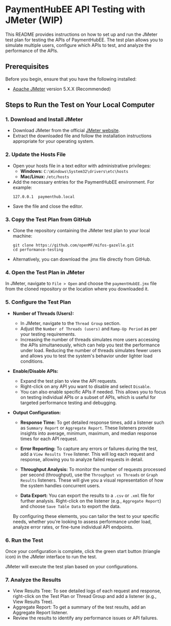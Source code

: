 # PaymentHubEE API Testing with JMeter (WIP)

This README provides instructions on how to set up and run the JMeter test plan for testing the APIs of PaymentHubEE. The test plan allows you to simulate multiple users, configure which APIs to test, and analyze the performance of the APIs.

## Prerequisites

Before you begin, ensure that you have the following installed:
- [Apache JMeter](https://jmeter.apache.org/download_jmeter.cgi) version 5.X.X (Recommended)

## Steps to Run the Test on Your Local Computer

### 1. Download and Install JMeter

- Download JMeter from the official [JMeter website](https://jmeter.apache.org/download_jmeter.cgi).
- Extract the downloaded file and follow the installation instructions appropriate for your operating system.

### 2. Update the Hosts File

- Open your hosts file in a text editor with administrative privileges:
  - **Windows:** `C:\Windows\System32\drivers\etc\hosts`
  - **Mac/Linux:** `/etc/hosts`
- Add the necessary entries for the PaymentHubEE environment. For example:
  ```plaintext
  127.0.0.1  paymenthub.local
- Save the file and close the editor.

### 3. Copy the Test Plan from GitHub
 - Clone the repository containing the JMeter test plan to your local machine:
   ```plaintext
   git clone https://github.com/openMF/mifos-gazelle.git
   cd performance-testing
 - Alternatively, you can download the .jmx file directly from GitHub.

### 4. Open the Test Plan in JMeter

In JMeter, navigate to `File > Open` and choose the `paymentHubEE.jmx` file from the cloned repository or the location where you downloaded it.

### 5. Configure the Test Plan

- **Number of Threads (Users):**
  - In JMeter, navigate to the `Thread Group` section.
  - Adjust the `Number of Threads (users)` and `Ramp-Up Period` as per your testing requirements.  
  - Increasing the number of threads simulates more users accessing the APIs simultaneously, which can help you test the performance under load. Reducing the number of threads simulates fewer users and allows you to test the system's behavior under lighter load conditions.

- **Enable/Disable APIs:**
  - Expand the test plan to view the API requests.
  - Right-click on any API you want to disable and select `Disable`.  
  - You can also enable specific APIs if needed. This allows you to focus on testing individual APIs or a subset of APIs, which is useful for targeted performance testing and debugging.

- **Output Configuration:**
  - **Response Time:** To get detailed response times, add a listener such as `Summary Report` or `Aggregate Report`. These listeners provide insights into average, minimum, maximum, and median response times for each API request.
  - **Error Reporting:** To capture any errors or failures during the test, add a `View Results Tree` listener. This will log each request and response, allowing you to analyze failed requests in detail.
  - **Throughput Analysis:** To monitor the number of requests processed per second (throughput), use the `Throughput vs Threads` or `Graph Results` listeners. These will give you a visual representation of how the system handles concurrent users.

  - **Data Export:** You can export the results to a `.csv` or `.xml` file for further analysis. Right-click on the listener (e.g., `Aggregate Report`) and choose `Save Table Data` to export the data.

  By configuring these elements, you can tailor the test to your specific needs, whether you're looking to assess performance under load, analyze error rates, or fine-tune individual API endpoints.
### 6. Run the Test
Once your configuration is complete, click the green start button (triangle icon) in the JMeter interface to run the test. 

JMeter will execute the test plan based on your configurations.

### 7. Analyze the Results
- View Results Tree: To see detailed logs of each request and response, right-click on the Test Plan or Thread Group and add a listener (e.g., View Results Tree).
- Aggregate Report: To get a summary of the test results, add an Aggregate Report listener.
- Review the results to identify any performance issues or API failures.


